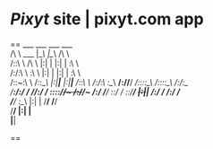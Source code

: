 # *Pixyt* site | pixyt.com app

==
      ___                       ___           ___           ___     
     /\  \          ___        |\__\         |\__\         /\  \    
    /::\  \        /\  \       |:|  |        |:|  |        \:\  \   
   /:/\:\  \       \:\  \      |:|  |        |:|  |         \:\  \  
  /::\~\:\  \      /::\__\     |:|__|__      |:|__|__       /::\  \ 
 /:/\:\ \:\__\  __/:/\/__/ ____/::::\__\     /::::\__\     /:/\:\__\
 \/__\:\/:/  / /\/:/  /    \::::/~~/~       /:/~~/~       /:/  \/__/
      \::/  /  \::/__/      ~~|:|~~|       /:/  /        /:/  /     
       \/__/    \:\__\        |:|  |       \/__/         \/__/      
                 \/__/        |:|  |                                
                               \|__|                                

==